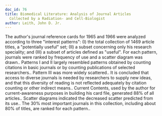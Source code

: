 ```yaml
---
doc_id: 76
title: Biomedical Literature: Analysis of Journal Articles 
  Collected by a Radiation- and Cell-Biologist
author: Leith, John D. Jr.
---
```


The author's journal reference cards for 1965 and 1966 were analyzed 
according to three "interest patterns": (I) the total collection of 1469 
article titles, a "potentially useful" set; (II) a subset concerning only his
research speciality; and (III) a subset of articles defined as "useful". For
each pattern, journals were ranked by frequency of use and a scatter diagram 
was drawn..
   Patterns I and II largely resembled patterns obtained by counting citations
in basic journals or by counting publications of selected researchers.. Pattern 
III was more widely scattered..  It is concluded that access to diverse 
journals is needed by researchers to supply new ideas, and that this diversity 
of reading is not reflected adequately by citation counting or other indirect 
means..
   Current Contents, used by the author for current-awareness purposes in 
building his card file, generated 88% of all articles.. Scatter diagrams 
indicated the decreased scatter predicted from its use..
   The 30% most important journals in this collection, including about 80% of
titles, are ranked for each pattern..